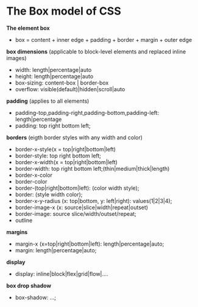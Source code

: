 # The Box model of CSS

**The element box**
- box = content  + inner edge + padding + border + margin  + outer edge

**box dimensions** (applicable to block-level elements and replaced inline images)
- width: length|percentage|auto 
- height: length|percentage|auto
- box-sizing: content-box | border-box
- overflow: visible(default)|hidden|scroll|auto 

**padding** (applies to all elements)
- padding-top,padding-right,padding-bottom,padding-left: length|percentage
- padding: top right bottom left;

**borders** (eigth border styles with any width and color)
- border-x-style(x = top|right|bottom|left)
- border-style: top right bottom left;
- border-x-width(x = top|right|bottom|left)
- border-width: top right bottom left;(thin|medium|thick|length)
- border-x-color
- border-color
- border-(top|right|bottom|left): (color width style);
- border: (style width color);
- border-x-y-radius (x: top|bottom, y: left|right): values(1|2|3|4);
- border-image-x (x: source|slice|width|repeat|outset)
- border-image: source slice/width/outset/repeat;
- outline

**margins**
- margin-x (x=top|right|bottom|left): length|percentage|auto;
- margin: length|percentage|auto;

**display**
- display: inline|block|flex|grid|flow|....

**box drop shadow**
- box-shadow: ...;

